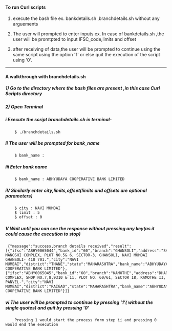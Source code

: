 #### To run Curl scripts 
 1) execute the bash file ex. bankdetails.sh ,branchdetails.sh without any arguements
 
 2) The user will prompted to enter inputs ex. In case of bankdetails.sh ,the user will be promtpted to input      IFSC_code,limits and offset
 
 3) after receiving of data,the user will be prompted to continue using the same script using the option '1' or else quit the execution of the script using '0'.
------------------------------------------------------------------------------------------------------
#### A walkthrough with branchdetails.sh
##### 1) Go to the directory where the bash files are present ,in this case Curl Scripts directory
##### 2) Open Terminal
#####  i Execute the script branchdetails.sh in terminal-
        $ ./branchdetails.sh

#####  ii   The user will be prompted for bank_name
        $ bank_name : 

#####  iii Enter bank name
        $ bank_name : ABHYUDAYA COOPERATIVE BANK LIMITED

#####  iV  Similarly enter city,limits,offset(limits and offsets are optional parameters)
        $ city : NAVI MUMBAI
        $ limit : 5
        $ offset : 0

#####   V Wait until you can see the response  without  pressing any key(as it could cause the execution to stop)
     
     {"message":"success,branch details received","result":[{"ifsc":"ABHY0065044","bank_id":"60","branch":"GHANSOLI","address":"SHREE MANOSHI COMPLEX, PLOT NO.5& 6, SECTOR-3, GHANSOLI, NAVI MUMBAI GHANSOLI- 410 701.","city":"NAVI MUMBAI","district":"THANE","state":"MAHARASHTRA","bank_name":"ABHYUDAYA COOPERATIVE BANK LIMITED"},{"ifsc":"ABHY0065045","bank_id":"60","branch":"KAMOTHE","address":"DHARTI COMPLEX, SHOP NO.7,8,9310 & 11, PLOT NO. 60/61, SECTOR 18, KAMOTHE II, PANVEL-","city":"NAVI MUMBAI","district":"RAIGAD","state":"MAHARASHTRA","bank_name":"ABHYUDAYA COOPERATIVE BANK LIMITED"}]}


#####   vi The user will be prompted to continue by pressing '1'( without the single quotes) and quit by pressing '0'
        Pressing 1 would start the process form step ii and pressing 0 would end the execution
   


